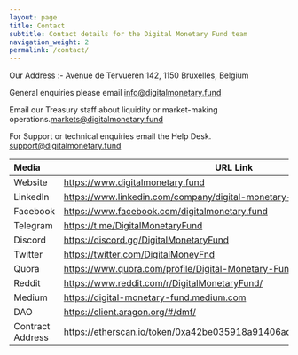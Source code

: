 ```yaml
---
layout: page
title: Contact
subtitle: Contact details for the Digital Monetary Fund team
navigation_weight: 2
permalink: /contact/
---
```


Our Address :- Avenue de Tervueren 142, 
1150 Bruxelles, 
Belgium

General enquiries please email <a href="mailto: info@digitalmonetary.fund">info@digitalmonetary.fund</a>

Email our Treasury staff about liquidity or market-making operations.<a href="mailto: markets@digitalmonetary.fund">markets@digitalmonetary.fund</a>

For Support or technical enquiries email the Help Desk. <a href="mailto: support@digitalmonetary.fund">support@digitalmonetary.fund</a>
  
| Media        | URL Link    |
| :---------------|------------------------------------ |
| Website	| <a href="https://www.digitalmonetary.fund" target="_blank">https://www.digitalmonetary.fund</a> |
| LinkedIn	| <a href="https://www.linkedin.com/company/digital-monetary-fund/" target="_blank">https://www.linkedin.com/company/digital-monetary-fund/</a> |
| Facebook	| <a href="https://www.facebook.com/digitalmonetary.fund" target="_blank">https://www.facebook.com/digitalmonetary.fund</a> |
| Telegram 	| <a href="https://t.me/DigitalMonetaryFund" target="_blank">https://t.me/DigitalMonetaryFund</a> |
| Discord   | <a href="https://discord.gg/68QCmgFhgH" target="_blank">https://discord.gg/DigitalMonetaryFund</a> |
| Twitter	| <a href="https://twitter.com/DigitalMoneyFnd" target="_blank">https://twitter.com/DigitalMoneyFnd</a> |
| Quora	| <a href="https://www.quora.com/profile/Digital-Monetary-Fund/" target="_blank">https://www.quora.com/profile/Digital-Monetary-Fund/</a>|
| Reddit	| <a href="https://www.reddit.com/r/DigitalMonetaryFund/" target="_blank">https://www.reddit.com/r/DigitalMonetaryFund/</a>|
| Medium	| <a href="https://digital-monetary-fund.medium.com" target="_blank">https://digital-monetary-fund.medium.com</a>|
| DAO		| <a href="https://client.aragon.org/#/dmf/" target="_blank">https://client.aragon.org/#/dmf/</a> |
| Contract Address	| <a href="https://etherscan.io/token/0xa42be035918a91406ad0d756e96af0dd442e12df" target="_blank">https://etherscan.io/token/0xa42be035918a91406ad0d756e96af0dd442e12df</a> |

